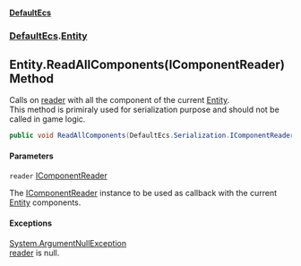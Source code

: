 #### [DefaultEcs](DefaultEcs.md 'DefaultEcs')
### [DefaultEcs](DefaultEcs.md#DefaultEcs 'DefaultEcs').[Entity](Entity.md 'DefaultEcs.Entity')

## Entity.ReadAllComponents(IComponentReader) Method

Calls on [reader](Entity.ReadAllComponents(IComponentReader).md#DefaultEcs.Entity.ReadAllComponents(DefaultEcs.Serialization.IComponentReader).reader 'DefaultEcs.Entity.ReadAllComponents(DefaultEcs.Serialization.IComponentReader).reader') with all the component of the current [Entity](Entity.md 'DefaultEcs.Entity').  
This method is primiraly used for serialization purpose and should not be called in game logic.

```csharp
public void ReadAllComponents(DefaultEcs.Serialization.IComponentReader reader);
```
#### Parameters

<a name='DefaultEcs.Entity.ReadAllComponents(DefaultEcs.Serialization.IComponentReader).reader'></a>

`reader` [IComponentReader](IComponentReader.md 'DefaultEcs.Serialization.IComponentReader')

The [IComponentReader](IComponentReader.md 'DefaultEcs.Serialization.IComponentReader') instance to be used as callback with the current [Entity](Entity.md 'DefaultEcs.Entity') components.

#### Exceptions

[System.ArgumentNullException](https://docs.microsoft.com/en-us/dotnet/api/System.ArgumentNullException 'System.ArgumentNullException')  
[reader](Entity.ReadAllComponents(IComponentReader).md#DefaultEcs.Entity.ReadAllComponents(DefaultEcs.Serialization.IComponentReader).reader 'DefaultEcs.Entity.ReadAllComponents(DefaultEcs.Serialization.IComponentReader).reader') is null.